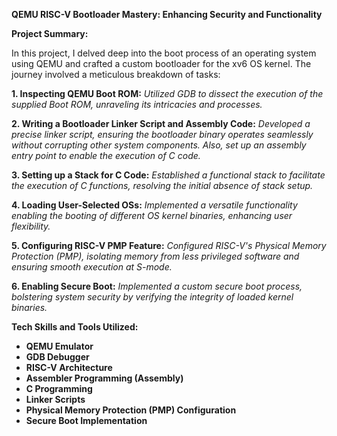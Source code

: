 **QEMU RISC-V Bootloader Mastery: Enhancing Security and Functionality**

**Project Summary:**

In this project, I delved deep into the boot process of an operating system using QEMU and crafted a custom bootloader for the xv6 OS kernel. The journey involved a meticulous breakdown of tasks:

**1. Inspecting QEMU Boot ROM:**
_Utilized GDB to dissect the execution of the supplied Boot ROM, unraveling its intricacies and processes._

**2. Writing a Bootloader Linker Script and Assembly Code:**
_Developed a precise linker script, ensuring the bootloader binary operates seamlessly without corrupting other system components. Also, set up an assembly entry point to enable the execution of C code._

**3. Setting up a Stack for C Code:**
_Established a functional stack to facilitate the execution of C functions, resolving the initial absence of stack setup._

**4. Loading User-Selected OSs:**
_Implemented a versatile functionality enabling the booting of different OS kernel binaries, enhancing user flexibility._

**5. Configuring RISC-V PMP Feature:**
_Configured RISC-V's Physical Memory Protection (PMP), isolating memory from less privileged software and ensuring smooth execution at S-mode._

**6. Enabling Secure Boot:**
_Implemented a custom secure boot process, bolstering system security by verifying the integrity of loaded kernel binaries._

**Tech Skills and Tools Utilized:**

- **QEMU Emulator**
- **GDB Debugger**
- **RISC-V Architecture**
- **Assembler Programming (Assembly)**
- **C Programming**
- **Linker Scripts**
- **Physical Memory Protection (PMP) Configuration**
- **Secure Boot Implementation**
